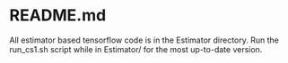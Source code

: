 # README.md
All estimator based tensorflow code is in the Estimator directory.
Run the run_cs1.sh script while in Estimator/ for the most up-to-date version.
